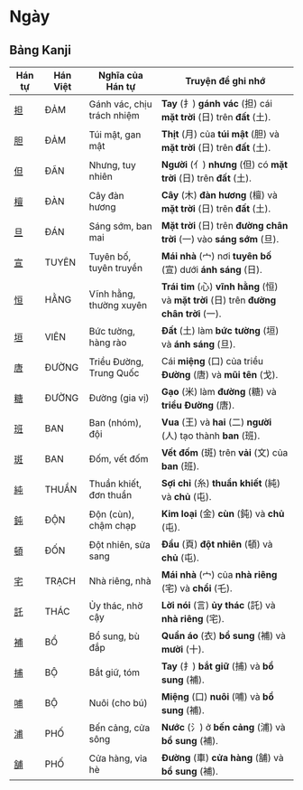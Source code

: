 # Ngày

## Bảng Kanji

| Hán tự | Hán Việt | Nghĩa của Hán tự | Truyện để ghi nhớ |
|---|---|---|---|
| [担](https://www.google.com/search?q=https://mazii.net/vi-VN/search/kanji/javi/%E6%8B%85) | ĐẢM | Gánh vác, chịu trách nhiệm | **Tay** (扌) **gánh vác** (担) cái **mặt trời** (日) trên **đất** (土). |
| [胆](https://www.google.com/search?q=https://mazii.net/vi-VN/search/kanji/javi/%E8%83%86) | ĐẢM | Túi mật, gan mật | **Thịt** (月) của **túi mật** (胆) và **mặt trời** (日) trên **đất** (土). |
| [但](https://www.google.com/search?q=https://mazii.net/vi-VN/search/kanji/javi/%E4%BD%86) | ĐÃN | Nhưng, tuy nhiên | **Người** (亻) **nhưng** (但) có **mặt trời** (日) trên **đất** (土). |
| [檀](https://www.google.com/search?q=https://mazii.net/vi-VN/search/kanji/javi/%E6%AA%80) | ĐÀN | Cây đàn hương | **Cây** (木) **đàn hương** (檀) và **mặt trời** (日) trên **đất** (土). |
| [旦](https://www.google.com/search?q=https://mazii.net/vi-VN/search/kanji/javi/%E6%97%A6) | ĐÁN | Sáng sớm, ban mai | **Mặt trời** (日) trên **đường chân trời** (一) vào **sáng sớm** (旦). |
| [宣](https://www.google.com/search?q=https://mazii.net/vi-VN/search/kanji/javi/%E5%AE%A3) | TUYÊN | Tuyên bố, tuyên truyền | **Mái nhà** (宀) nơi **tuyên bố** (宣) dưới **ánh sáng** (日). |
| [恒](https://www.google.com/search?q=https://mazii.net/vi-VN/search/kanji/javi/%E6%81%92) | HẰNG | Vĩnh hằng, thường xuyên | **Trái tim** (心) **vĩnh hằng** (恒) và **mặt trời** (日) trên **đường chân trời** (一). |
| [垣](https://www.google.com/search?q=https://mazii.net/vi-VN/search/kanji/javi/%E5%9E%A3) | VIÊN | Bức tường, hàng rào | **Đất** (土) làm **bức tường** (垣) và **ánh sáng** (旦). |
| [唐](https://www.google.com/search?q=https://mazii.net/vi-VN/search/kanji/javi/%E5%94%90) | ĐƯỜNG | Triều Đường, Trung Quốc | Cái **miệng** (口) của triều **Đường** (唐) và **mũi tên** (戈). |
| [糖](https://www.google.com/search?q=https://mazii.net/vi-VN/search/kanji/javi/%E7%B3%96) | ĐƯỜNG | Đường (gia vị) | **Gạo** (米) làm **đường** (糖) và **triều Đường** (唐). |
| [班](https://www.google.com/search?q=https://mazii.net/vi-VN/search/kanji/javi/%E7%8F%AD) | BAN | Ban (nhóm), đội | **Vua** (王) và **hai** (二) **người** (人) tạo thành **ban** (班). |
| [斑](https://www.google.com/search?q=https://mazii.net/vi-VN/search/kanji/javi/%E6%96%91) | BAN | Đốm, vết đốm | **Vết đốm** (斑) trên **vải** (文) của **ban** (班). |
| [純](https://www.google.com/search?q=https://mazii.net/vi-VN/search/kanji/javi/%E7%B4%94) | THUẦN | Thuần khiết, đơn thuần | **Sợi chỉ** (糸) **thuần khiết** (純) và **chủ** (屯). |
| [鈍](https://www.google.com/search?q=https://mazii.net/vi-VN/search/kanji/javi/%E9%88%8D) | ĐỘN | Độn (cùn), chậm chạp | **Kim loại** (金) **cùn** (鈍) và **chủ** (屯). |
| [頓](https://www.google.com/search?q=https://mazii.net/vi-VN/search/kanji/javi/%E9%A0%93) | ĐỐN | Đột nhiên, sửa sang | **Đầu** (頁) **đột nhiên** (頓) và **chủ** (屯). |
| [宅](https://www.google.com/search?q=https://mazii.net/vi-VN/search/kanji/javi/%E5%AE%85) | TRẠCH | Nhà riêng, nhà | **Mái nhà** (宀) của **nhà riêng** (宅) và **chổi** (乇). |
| [託](https://www.google.com/search?q=https://mazii.net/vi-VN/search/kanji/javi/%E8%A8%97) | THÁC | Ủy thác, nhờ cậy | **Lời nói** (言) **ủy thác** (託) và **nhà riêng** (宅). |
| [補](https://www.google.com/search?q=https://mazii.net/vi-VN/search/kanji/javi/%E8%A3%9C) | BỔ | Bổ sung, bù đắp | **Quần áo** (衣) **bổ sung** (補) và **mười** (十). |
| [捕](https://www.google.com/search?q=https://mazii.net/vi-VN/search/kanji/javi/%E6%8D%95) | BỘ | Bắt giữ, tóm | **Tay** (扌) **bắt giữ** (捕) và **bổ sung** (補). |
| [哺](https://www.google.com/search?q=https://mazii.net/vi-VN/search/kanji/javi/%E5%93%BA) | BỘ | Nuôi (cho bú) | **Miệng** (口) **nuôi** (哺) và **bổ sung** (補). |
| [浦](https://www.google.com/search?q=https://mazii.net/vi-VN/search/kanji/javi/%E6%B5%A6) | PHỐ | Bến cảng, cửa sông | **Nước** (氵) ở **bến cảng** (浦) và **bổ sung** (補). |
| [舗](https://www.google.com/search?q=https://mazii.net/vi-VN/search/kanji/javi/%E8%88%97) | PHỐ | Cửa hàng, vỉa hè | **Đường** (車) **cửa hàng** (舗) và **bổ sung** (補). |

